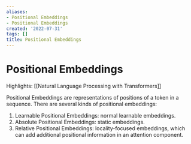 ```yaml
---
aliases:
- Positional Embeddings
- Positional Embeddings
created: '2022-07-31'
tags: []
title: Positional Embeddings
---
```


# Positional Embeddings

Highlights: [[Natural Language Processing with Transformers]]

Positional Embeddings are representations of positions of a token in a sequence. There are several kinds of positional embeddings:

1. Learnable Positional Embeddings: normal learnable embeddings.
2. Absolute Positional Embeddings: static embeddings.
3. Relative Positional Embeddings: locality-focused embeddings, which can add additional positional information in an attention component.
